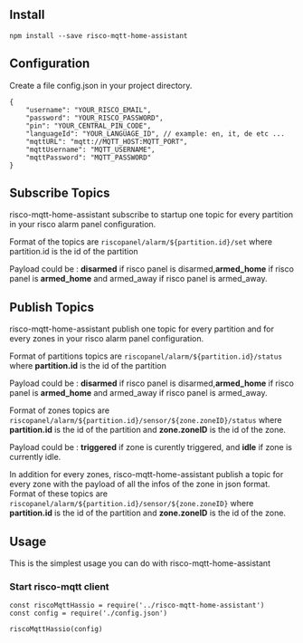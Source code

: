 ## Install

```
npm install --save risco-mqtt-home-assistant
```

## Configuration

Create a file config.json in your project directory.

```
{
    "username": "YOUR_RISCO_EMAIL",
    "password": "YOUR_RISCO_PASSWORD",
    "pin": "YOUR_CENTRAL_PIN_CODE",
    "languageId": "YOUR_LANGUAGE_ID", // example: en, it, de etc ...
    "mqttURL": "mqtt://MQTT_HOST:MQTT_PORT",
    "mqttUsername": "MQTT_USERNAME",
    "mqttPassword": "MQTT_PASSWORD"
}

```

## Subscribe Topics

risco-mqtt-home-assistant subscribe to startup one topic for every partition in your risco alarm panel configuration.

Format of the topics are `riscopanel/alarm/${partition.id}/set` where partition.id is the id of the partition

Payload could be : **disarmed** if risco panel is disarmed,**armed_home** if risco panel is **armed_home** and armed_away if risco panel is armed_away.

## Publish Topics

risco-mqtt-home-assistant publish one topic for every partition and for every zones in your risco alarm panel configuration.

Format of partitions topics are `riscopanel/alarm/${partition.id}/status` where **partition.id** is the id of the partition

Payload could be : **disarmed** if risco panel is disarmed,**armed_home** if risco panel is **armed_home** and armed_away if risco panel is armed_away.

Format of zones topics are `riscopanel/alarm/${partition.id}/sensor/${zone.zoneID}/status` where **partition.id** is the id of the partition and **zone.zoneID** is the id of the zone.

Payload could be : **triggered** if zone is curently triggered, and **idle** if zone is currently idle.

In addition for every zones, risco-mqtt-home-assistant publish a topic for every zone with the payload of all the infos of the zone in json format. Format of these topics are `riscopanel/alarm/${partition.id}/sensor/${zone.zoneID}` where **partition.id** is the id of the partition and **zone.zoneID** is the id of the zone.


## Usage

This is the simplest usage you can do with risco-mqtt-home-assistant

### Start risco-mqtt client

```
const riscoMqttHassio = require('../risco-mqtt-home-assistant')
const config = require('./config.json')

riscoMqttHassio(config)
```